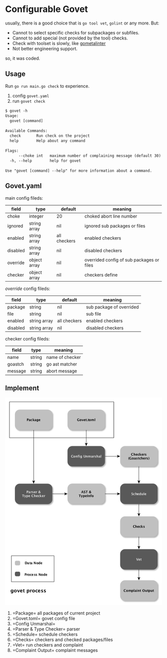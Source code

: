# Configurable Govet
 
usually, there is a good choice that is `go tool vet`, `golint` or any more. But:

+ Cannot to select specific checks for subpackages or subfiles.
+ Cannot to add special (not provided by the tool) checks.
+ Check with toolset is slowly, like [gometalinter](https://github.com/alecthomas/gometalinter)
+ Not better engineering support.
  
so, it was coded.

## Usage

Run `go run main.go check` to experience.

1. config `govet.yaml`
2. run `govet check`

```shell
$ govet -h
Usage:
  govet [command]

Available Commands:
  check       Run check on the project
  help        Help about any command

Flags:
      --choke int   maximum number of complaining message (default 30)
  -h, --help        help for govet

Use "govet [command] --help" for more information about a command.
```

## Govet.yaml

main config fileds:

| field | type | default | meaning |
| --- | ---  | --- | --- |
| choke | integer | 20 | choked abort line number |
| ignored | string array | nil | ignored sub packages or files |
| enabled | string array | all checkers | enabled checkers |
| disabled | string array | nil | disabled checkers |
| override | object array | nil | overrided config of sub packages or files |
| checker | object array | nil | checkers define |

*override* config fileds:

| field | type | default | meaning |
| --- | --- | --- | --- |
| package | string | nil | sub package of overrided |
| file | string | nil | sub file
| enabled | string array | all checkers | enabled checkers |
| disabled | string array | nil | disabled checkers |
                      
checker config fileds:

| field | type | meaning |
| --- | --- | --- |
| name | string | name of checker |
| goastch | string | go ast matcher |
| message | string | abort message |

## Implement

![Govet process](doc/imgs/govet-process.png)

1. =Package= all packages of current project
2. =Govet.toml= govet config file
3. =Config Unmarshal= 
4. =Parser & Type Checker= parser
5. =Schedule= schedule checkers
6. =Checks= checkers and checked packages/files
7. =Vet= run checkers and complaint
8. =Complaint Output= complaint messages
